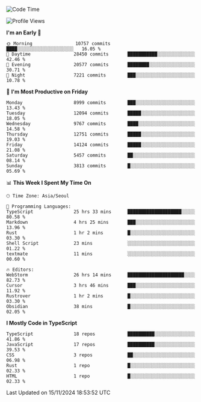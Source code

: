 <!--START_SECTION:waka-->
![Code Time](http://img.shields.io/badge/Code%20Time-6%2C905%20hrs%2038%20mins-blue)

![Profile Views](http://img.shields.io/badge/Profile%20Views-0-blue)

**I'm an Early 🐤** 

```text
🌞 Morning                10757 commits       ████░░░░░░░░░░░░░░░░░░░░░   16.05 % 
🌆 Daytime                28450 commits       ███████████░░░░░░░░░░░░░░   42.46 % 
🌃 Evening                20577 commits       ████████░░░░░░░░░░░░░░░░░   30.71 % 
🌙 Night                  7221 commits        ███░░░░░░░░░░░░░░░░░░░░░░   10.78 % 
```
📅 **I'm Most Productive on Friday** 

```text
Monday                   8999 commits        ███░░░░░░░░░░░░░░░░░░░░░░   13.43 % 
Tuesday                  12094 commits       █████░░░░░░░░░░░░░░░░░░░░   18.05 % 
Wednesday                9767 commits        ████░░░░░░░░░░░░░░░░░░░░░   14.58 % 
Thursday                 12751 commits       █████░░░░░░░░░░░░░░░░░░░░   19.03 % 
Friday                   14124 commits       █████░░░░░░░░░░░░░░░░░░░░   21.08 % 
Saturday                 5457 commits        ██░░░░░░░░░░░░░░░░░░░░░░░   08.14 % 
Sunday                   3813 commits        █░░░░░░░░░░░░░░░░░░░░░░░░   05.69 % 
```


📊 **This Week I Spent My Time On** 

```text
🕑︎ Time Zone: Asia/Seoul

💬 Programming Languages: 
TypeScript               25 hrs 33 mins      ████████████████████░░░░░   80.58 % 
Markdown                 4 hrs 25 mins       ███░░░░░░░░░░░░░░░░░░░░░░   13.96 % 
Rust                     1 hr 2 mins         █░░░░░░░░░░░░░░░░░░░░░░░░   03.30 % 
Shell Script             23 mins             ░░░░░░░░░░░░░░░░░░░░░░░░░   01.22 % 
textmate                 11 mins             ░░░░░░░░░░░░░░░░░░░░░░░░░   00.60 % 

🔥 Editors: 
WebStorm                 26 hrs 14 mins      █████████████████████░░░░   82.73 % 
Cursor                   3 hrs 46 mins       ███░░░░░░░░░░░░░░░░░░░░░░   11.92 % 
Rustrover                1 hr 2 mins         █░░░░░░░░░░░░░░░░░░░░░░░░   03.30 % 
Obsidian                 38 mins             █░░░░░░░░░░░░░░░░░░░░░░░░   02.05 % 
```

**I Mostly Code in TypeScript** 

```text
TypeScript               18 repos            ██████████░░░░░░░░░░░░░░░   41.86 % 
JavaScript               17 repos            ██████████░░░░░░░░░░░░░░░   39.53 % 
CSS                      3 repos             ██░░░░░░░░░░░░░░░░░░░░░░░   06.98 % 
Rust                     1 repo              █░░░░░░░░░░░░░░░░░░░░░░░░   02.33 % 
HTML                     1 repo              █░░░░░░░░░░░░░░░░░░░░░░░░   02.33 % 
```




 Last Updated on 15/11/2024 18:53:52 UTC
<!--END_SECTION:waka-->
